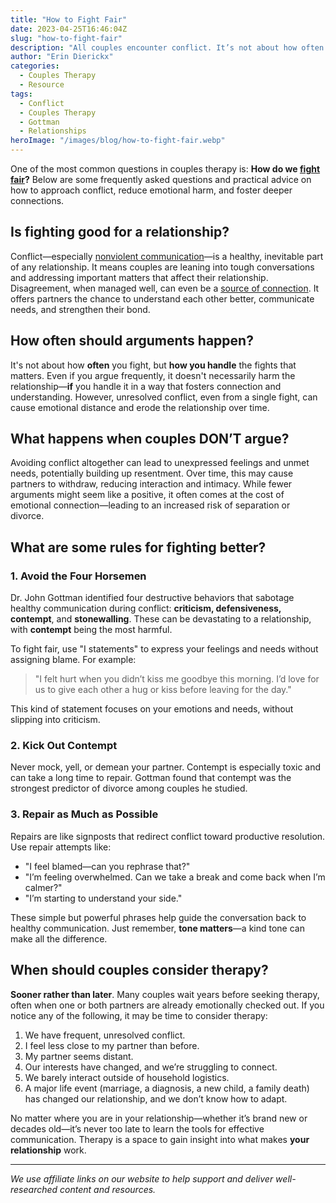 ```yaml
---
title: "How to Fight Fair"
date: 2023-04-25T16:46:04Z
slug: "how-to-fight-fair"
description: "All couples encounter conflict. It’s not about how often we fight, but how we handle conflict that determines the strength of a relationship."
author: "Erin Dierickx"
categories:
  - Couples Therapy
  - Resource
tags:
  - Conflict
  - Couples Therapy
  - Gottman
  - Relationships
heroImage: "/images/blog/how-to-fight-fair.webp"
---
```


One of the most common questions in couples therapy is: **How do we [fight fair](https://amzn.to/40A22ZW)?** Below are some frequently asked questions and practical advice on how to approach conflict, reduce emotional harm, and foster deeper connections.

## Is fighting good for a relationship?

Conflict—especially [nonviolent communication](https://amzn.to/3mYRIgi)—is a healthy, inevitable part of any relationship. It means couples are leaning into tough conversations and addressing important matters that affect their relationship. Disagreement, when managed well, can even be a [source of connection](https://amzn.to/3NahrgH). It offers partners the chance to understand each other better, communicate needs, and strengthen their bond.

## How often should arguments happen?

It's not about how **often** you fight, but **how you handle** the fights that matters. Even if you argue frequently, it doesn't necessarily harm the relationship—**if** you handle it in a way that fosters connection and understanding. However, unresolved conflict, even from a single fight, can cause emotional distance and erode the relationship over time.

## What happens when couples DON’T argue?

Avoiding conflict altogether can lead to unexpressed feelings and unmet needs, potentially building up resentment. Over time, this may cause partners to withdraw, reducing interaction and intimacy. While fewer arguments might seem like a positive, it often comes at the cost of emotional connection—leading to an increased risk of separation or divorce.

## What are some rules for fighting better?

### 1. Avoid the Four Horsemen

Dr. John Gottman identified four destructive behaviors that sabotage healthy communication during conflict: **criticism, defensiveness, contempt**, and **stonewalling**. These can be devastating to a relationship, with **contempt** being the most harmful. 

To fight fair, use "I statements" to express your feelings and needs without assigning blame. For example:

> "I felt hurt when you didn’t kiss me goodbye this morning. I’d love for us to give each other a hug or kiss before leaving for the day."

This kind of statement focuses on your emotions and needs, without slipping into criticism.

### 2. Kick Out Contempt

Never mock, yell, or demean your partner. Contempt is especially toxic and can take a long time to repair. Gottman found that contempt was the strongest predictor of divorce among couples he studied.

### 3. Repair as Much as Possible

Repairs are like signposts that redirect conflict toward productive resolution. Use repair attempts like:

- "I feel blamed—can you rephrase that?"
- "I’m feeling overwhelmed. Can we take a break and come back when I’m calmer?"
- "I’m starting to understand your side."

These simple but powerful phrases help guide the conversation back to healthy communication. Just remember, **tone matters**—a kind tone can make all the difference.

## When should couples consider therapy?

**Sooner rather than later**. Many couples wait years before seeking therapy, often when one or both partners are already emotionally checked out. If you notice any of the following, it may be time to consider therapy:

1. We have frequent, unresolved conflict.
2. I feel less close to my partner than before.
3. My partner seems distant.
4. Our interests have changed, and we’re struggling to connect.
5. We barely interact outside of household logistics.
6. A major life event (marriage, a diagnosis, a new child, a family death) has changed our relationship, and we don’t know how to adapt.

No matter where you are in your relationship—whether it’s brand new or decades old—it’s never too late to learn the tools for effective communication. Therapy is a space to gain insight into what makes **your relationship** work.


---

*We use affiliate links on our website to help support and deliver well-researched content and resources.*
